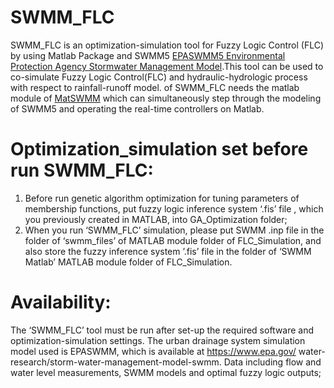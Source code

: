# SWMM_FLC
SWMM_FLC is an optimization-simulation tool for Fuzzy Logic Control (FLC) by using Matlab Package and SWMM5 [EPASWMM5 Environmental Protection Agency Stormwater Management Model](https://www.epa.gov/water-research/storm-water-management-model-swmm).This tool can be used to co-simulate Fuzzy Logic Control(FLC) and hydraulic-hydrologic process with respect to rainfall-runoff model.  of  SWMM_FLC needs the matlab module of [MatSWMM](https://github.com/networked-systems/MatSWMM) which can simultaneously step through the modeling of SWMM5 and operating the real-time controllers on Matlab.


# Optimization_simulation set before run SWMM_FLC:

1) Before run genetic algorithm optimization for tuning parameters of membership functions, put fuzzy logic inference system ‘.fis’ file , which you previously created in MATLAB, into GA_Optimization folder; 
2) When you run ‘SWMM_FLC’ simulation, please put SWMM .inp file in the folder of ‘swmm_files’ of MATLAB module folder of FLC_Simulation, and also store the fuzzy inference system ’.fis’ file in the folder of ‘SWMM Matlab’ MATLAB module folder of FLC_Simulation.

# Availability: 
The ‘SWMM_FLC’ tool must be run after set-up the required software and optimization-simulation settings. The urban drainage system simulation model used is EPASWMM, which is available at https://www.epa.gov/ water-research/storm-water-management-model-swmm. Data including flow and water level measurements, SWMM models and optimal fuzzy logic outputs;
